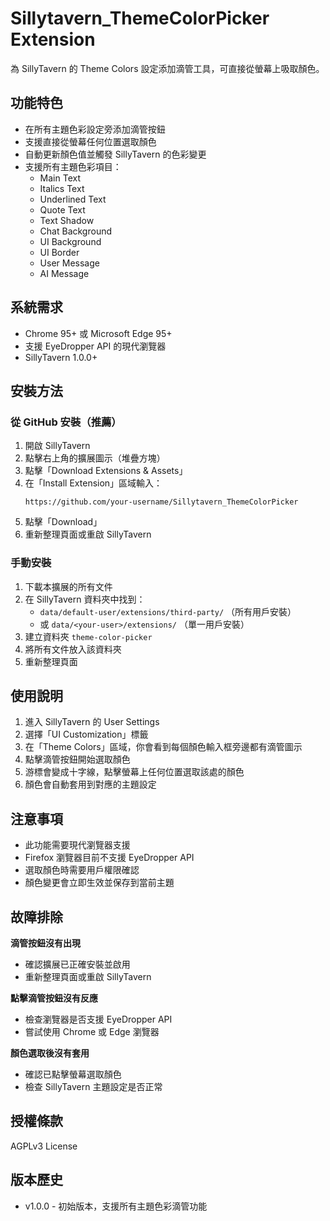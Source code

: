 # Sillytavern_ThemeColorPicker Extension

為 SillyTavern 的 Theme Colors 設定添加滴管工具，可直接從螢幕上吸取顏色。

## 功能特色

- 在所有主題色彩設定旁添加滴管按鈕
- 支援直接從螢幕任何位置選取顏色
- 自動更新顏色值並觸發 SillyTavern 的色彩變更
- 支援所有主題色彩項目：
  - Main Text
  - Italics Text  
  - Underlined Text
  - Quote Text
  - Text Shadow
  - Chat Background
  - UI Background
  - UI Border
  - User Message
  - AI Message

## 系統需求

- Chrome 95+ 或 Microsoft Edge 95+
- 支援 EyeDropper API 的現代瀏覽器
- SillyTavern 1.0.0+

## 安裝方法

### 從 GitHub 安裝（推薦）

1. 開啟 SillyTavern
2. 點擊右上角的擴展圖示（堆疊方塊）
3. 點擊「Download Extensions & Assets」
4. 在「Install Extension」區域輸入：
   ```
   https://github.com/your-username/Sillytavern_ThemeColorPicker
   ```
5. 點擊「Download」
6. 重新整理頁面或重啟 SillyTavern

### 手動安裝

1. 下載本擴展的所有文件
2. 在 SillyTavern 資料夾中找到：
   - `data/default-user/extensions/third-party/` （所有用戶安裝）
   - 或 `data/<your-user>/extensions/` （單一用戶安裝）
3. 建立資料夾 `theme-color-picker`
4. 將所有文件放入該資料夾
5. 重新整理頁面

## 使用說明

1. 進入 SillyTavern 的 User Settings
2. 選擇「UI Customization」標籤
3. 在「Theme Colors」區域，你會看到每個顏色輸入框旁邊都有滴管圖示
4. 點擊滴管按鈕開始選取顏色
5. 游標會變成十字線，點擊螢幕上任何位置選取該處的顏色
6. 顏色會自動套用到對應的主題設定

## 注意事項

- 此功能需要現代瀏覽器支援
- Firefox 瀏覽器目前不支援 EyeDropper API
- 選取顏色時需要用戶權限確認
- 顏色變更會立即生效並保存到當前主題

## 故障排除

**滴管按鈕沒有出現**
- 確認擴展已正確安裝並啟用
- 重新整理頁面或重啟 SillyTavern

**點擊滴管按鈕沒有反應**
- 檢查瀏覽器是否支援 EyeDropper API
- 嘗試使用 Chrome 或 Edge 瀏覽器

**顏色選取後沒有套用**
- 確認已點擊螢幕選取顏色
- 檢查 SillyTavern 主題設定是否正常

## 授權條款

AGPLv3 License

## 版本歷史

- v1.0.0 - 初始版本，支援所有主題色彩滴管功能